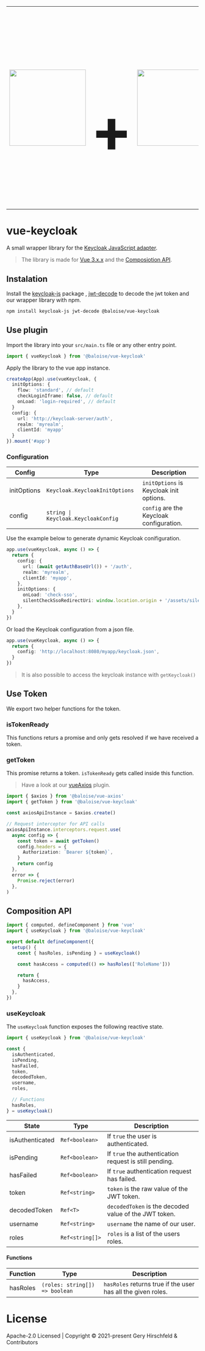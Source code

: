 <table align="center" cellspacing="0" cellpadding="0" style="border: none;">
<tr style="border: none;">
  <td style="border: none;">
    <img width="200px" src="https://vuejs.org/images/logo.png" />
  </td>
  <td style="border: none;">
    <h1 style="font-size: 10em">+</h1>
  </td>
  <td style="border: none;">
    <img width="200px" src="https://www.keycloak.org/resources/images/keycloak_logo_480x108.png" />
  </td>
</tr>
</table>

# vue-keycloak

A small wrapper library for the [Keycloak JavaScript adapter](https://www.keycloak.org/docs/latest/securing_apps/#_javascript_adapter).

> The library is made for [Vue 3.x.x](https://v3.vuejs.org/) and the [Composiotion API](https://v3.vuejs.org/api/composition-api.html).

## Instalation

Install the [keycloak-js](https://www.keycloak.org/docs/latest/securing_apps/#_javascript_adapter) package , [jwt-decode](https://www.npmjs.com/package/jwt-decode) to decode the jwt token and our wrapper library with npm.

```bash
npm install keycloak-js jwt-decode @baloise/vue-keycloak
```

## Use plugin

Import the library into your `src/main.ts` file or any other entry point.

```typescript
import { vueKeycloak } from '@baloise/vue-keycloak'
```

Apply the library to the vue app instance.

```typescript
createApp(App).use(vueKeycloak, {
  initOptions: {
    flow: 'standard', // default
    checkLoginIframe: false, // default
    onLoad: 'login-required', // default
  }
  config: {
    url: 'http://keycloak-server/auth',
    realm: 'myrealm',
    clientId: 'myapp'
  }
}).mount('#app')
```

### Configuration

| Config      | Type                                | Description                              |
| ----------- | ----------------------------------- | ---------------------------------------- |
| initOptions | `Keycloak.KeycloakInitOptions`      | `initOptions` is Keycloak init options.  |
| config      | `string \| Keycloak.KeycloakConfig` | `config` are the Keycloak configuration. |

Use the example below to generate dynamic Keycloak conifiguration.

```typescript
app.use(vueKeycloak, async () => {
  return {
    config: {
      url: (await getAuthBaseUrl()) + '/auth',
      realm: 'myrealm',
      clientId: 'myapp',
    },
    initOptions: {
      onLoad: 'check-sso',
      silentCheckSsoRedirectUri: window.location.origin + '/assets/silent-check-sso.html',
    },
  }
})
```

Or load the Keycloak configuration from a json file.

```typescript
app.use(vueKeycloak, async () => {
  return {
    config: 'http://localhost:8080/myapp/keycloak.json',
  }
})
```

> It is also possible to access the keycloak instance with `getKeycloak()`

## Use Token

We export two helper functions for the token.

### isTokenReady

This functions returs a promise and only gets resolved if we have received a token.

### getToken

This promise returns a token. `isTokenReady` gets called inside this function.

> Have a look at our [vueAxios](https://github.com/baloise/vue-axios) plugin.

```typescript
import { $axios } from '@baloise/vue-axios'
import { getToken } from '@baloise/vue-keycloak'

const axiosApiInstance = $axios.create()

// Request interceptor for API calls
axiosApiInstance.interceptors.request.use(
  async config => {
    const token = await getToken()
    config.headers = {
      Authorization: `Bearer ${token}`,
    }
    return config
  },
  error => {
    Promise.reject(error)
  },
)
```

## Composition API

```typescript
import { computed, defineComponent } from 'vue'
import { useKeycloak } from '@baloise/vue-keycloak'

export default defineComponent({
  setup() {
    const { hasRoles, isPending } = useKeycloak()

    const hasAccess = computed(() => hasRoles(['RoleName']))

    return {
      hasAccess,
    }
  },
})
```

### useKeycloak

The `useKeycloak` function exposes the following reactive state.

```typescript
import { useKeycloak } from '@baloise/vue-keycloak'

const {
  isAuthenticated,
  isPending,
  hasFailed,
  token,
  decodedToken,
  username,
  roles,

  // Functions
  hasRoles,
} = useKeycloak()
```

| State           | Type            | Description                                            |
| --------------- | --------------- | ------------------------------------------------------ |
| isAuthenticated | `Ref<boolean>`  | If `true` the user is authenticated.                   |
| isPending       | `Ref<boolean>`  | If `true` the authentication request is still pending. |
| hasFailed       | `Ref<boolean>`  | If `true` authentication request has failed.           |
| token           | `Ref<string>`   | `token` is the raw value of the JWT token.             |
| decodedToken    | `Ref<T>`        | `decodedToken` is the decoded value of the JWT token.  |
| username        | `Ref<string>`   | `username` the name of our user.                       |
| roles           | `Ref<string[]>` | `roles` is a list of the users roles.                  |

#### Functions

| Function | Type                           | Description                                                  |
| -------- | ------------------------------ | ------------------------------------------------------------ |
| hasRoles | `(roles: string[]) => boolean` | `hasRoles` returns true if the user has all the given roles. |

# License

Apache-2.0 Licensed | Copyright © 2021-present Gery Hirschfeld & Contributors
